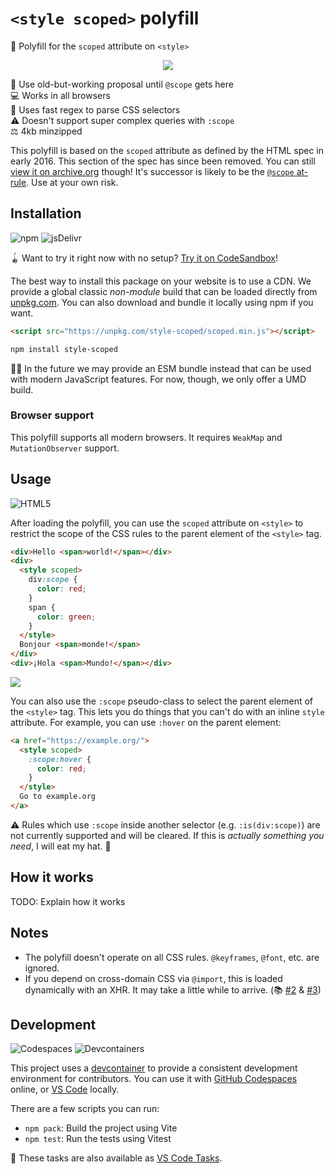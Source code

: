 # `<style scoped>` polyfill

🎨 Polyfill for the `scoped` attribute on `<style>`

<div align="center">

[![](https://thum.io/get/crop/600/https://codesandbox.io/embed/5ocrf8)](https://codesandbox.io/s/5ocrf8)

</div>

📜 Use old-but-working proposal until `@scope` gets here \
💻 Works in all browsers \
🥇 Uses fast regex to parse CSS selectors \
⚠️ Doesn't support super complex queries with `:scope` \
⚖️ 4kb minzipped

This polyfill is based on the `scoped` attribute as defined by the HTML spec in
early 2016. This section of the spec has since been removed. You can still [view
it on archive.org] though! It's successor is likely to be the [`@scope`
at-rule]. Use at your own risk.

## Installation

![npm](https://img.shields.io/static/v1?style=for-the-badge&message=npm&color=CB3837&logo=npm&logoColor=FFFFFF&label=)
![jsDelivr](https://img.shields.io/static/v1?style=for-the-badge&message=jsDelivr&color=E84D3D&logo=jsDelivr&logoColor=FFFFFF&label=)

🪀 Want to try it right now with no setup? [Try it on CodeSandbox]!

The best way to install this package on your website is to use a CDN. We provide
a global classic _non-module_ build that can be loaded directly from
[unpkg.com]. You can also download and bundle it locally using npm if you want.

```html
<script src="https://unpkg.com/style-scoped/scoped.min.js"></script>
```

```sh
npm install style-scoped
```

👷‍♂️ In the future we may provide an ESM bundle instead that can be used with
modern JavaScript features. For now, though, we only offer a UMD build.

### Browser support

This polyfill supports all modern browsers. It requires `WeakMap` and
`MutationObserver` support.

## Usage

![HTML5](https://img.shields.io/static/v1?style=for-the-badge&message=HTML5&color=E34F26&logo=HTML5&logoColor=FFFFFF&label=)

After loading the polyfill, you can use the `scoped` attribute on `<style>` to
restrict the scope of the CSS rules to the parent element of the `<style>` tag.

```html
<div>Hello <span>world!</span></div>
<div>
  <style scoped>
    div:scope {
      color: red;
    }
    span {
      color: green;
    }
  </style>
  Bonjour <span>monde!</span>
</div>
<div>¡Hola <span>Mundo!</span></div>
```

![](https://i.imgur.com/B2uJw5P.png)

You can also use the `:scope` pseudo-class to select the parent element of the
`<style>` tag. This lets you do things that you can't do with an inline `style`
attribute. For example, you can use `:hover` on the parent element:

```html
<a href="https://example.org/">
  <style scoped>
    :scope:hover {
      color: red;
    }
  </style>
  Go to example.org
</a>
```

⚠️ Rules which use `:scope` inside another selector (e.g. `:is(div:scope)`) are
not currently supported and will be cleared. If this is _actually something you
need_, I will eat my hat. 🎩

## How it works

TODO: Explain how it works

## Notes

- The polyfill doesn't operate on all CSS rules. `@keyframes`, `@font`, etc. are
  ignored.
- If you depend on cross-domain CSS via `@import`, this is loaded dynamically
  with an XHR. It may take a little while to arrive. (📚 [#2] & [#3])

## Development

![Codespaces](https://img.shields.io/static/v1?style=for-the-badge&message=Codespaces&color=181717&logo=GitHub&logoColor=FFFFFF&label=)
![Devcontainers](https://img.shields.io/static/v1?style=for-the-badge&message=Devcontainers&color=2496ED&logo=Docker&logoColor=FFFFFF&label=)

This project uses a [devcontainer] to provide a consistent development
environment for contributors. You can use it with [GitHub Codespaces] online, or
[VS Code] locally.

There are a few scripts you can run:

- `npm pack`: Build the project using Vite
- `npm test`: Run the tests using Vitest

🚀 These tasks are also available as [VS Code Tasks].

<!-- prettier-ignore-start -->
[`@scope` at-rule]: https://drafts.csswg.org/css-cascade-6/#scope-atrule
[unpkg.com]: https://unpkg.com/
[#2]: https://github.com/samthor/scoped/issues/2
[#3]: https://github.com/samthor/scoped/issues/3
[devcontainer]: https://code.visualstudio.com/docs/remote/containers
[github codespaces]: https://github.com/features/codespaces
[vs code]: https://code.visualstudio.com/
[vs code tasks]: https://code.visualstudio.com/docs/editor/tasks
[try it on codesandbox]: https://codesandbox.io/s/5ocrf8
[view it on archive.org]: https://web.archive.org/web/20160505103205/https://html.spec.whatwg.org/multipage/semantics.html#the-style-element
<!-- prettier-ignore-end -->

